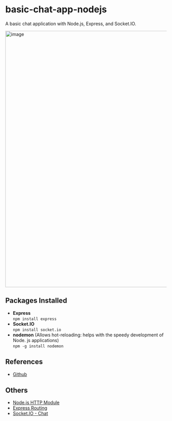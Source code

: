 # basic-chat-app-nodejs
A basic chat application with Node.js, Express, and Socket.IO.

<img width="800" alt="image" src="https://github.com/chihiroanihr/basic-chat-app-nodejs/assets/42660669/b81eb3b2-2004-4964-ad05-71f528233952">

## Packages Installed
- **Express**
  <br/>`npm install express`
- **Socket.IO**
  <br/>`npm install socket.io`
- **nodemon** (Allows hot-reloading: helps with the speedy development of Node. js applications)
  <br/>`npm -g install nodemon`

## References
- [Github](https://github.com/Shin-sibainu/real-time-chatapp-using-socket.io/tree/main)

## Others
- [Node.js HTTP Module](https://www.w3schools.com/nodejs/nodejs_http.asp)
- [Express Routing](https://expressjs.com/en/guide/routing.html)
- [Socket.IO - Chat](https://socket.io/get-started/chat)
